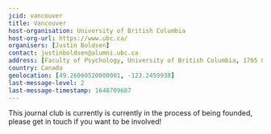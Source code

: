 ```yaml
---
jcid: vancouver
title: Vancouver 
host-organisation: University of British Columbia
host-org-url: https://www.ubc.ca/
organisers: [Justin Boldsen] 
contact: justinboldsen@alumni.ubc.ca
address: [Faculty of Psychology, University of British Columbia, 1765 Cotton Drive, V5N 3V1, BC]
country: Canada
geolocation: [49.26060520000001, -123.2459938]
last-message-level: 2
last-message-timestamp: 1640709687
---
```


This journal club is currently is currently in the process of being founded, please get in touch if you want to be involved!
